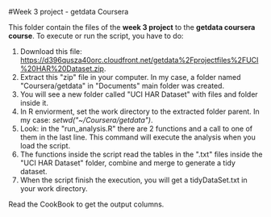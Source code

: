 #Week 3 project - getdata Coursera

This folder contain the files of the __week 3 project__ to the __getdata coursera course__.
To execute or run the script, you have to do:

1. Download this file: https://d396qusza40orc.cloudfront.net/getdata%2Fprojectfiles%2FUCI%20HAR%20Dataset.zip.
2. Extract this "zip" file in your computer. In my case, a folder named "Coursera/getdata" in "Documents" main folder was created.
3. You will see a new folder called "UCI HAR Dataset" with files and folder inside it.
4. In R enviorment, set the work directory to the extracted folder parent. In my case: _setwd("~/Coursera/getdata")_.
5. Look: in the "run_analysis.R" there are 2 functions and a call to one of them in the last line. This command will execute the analysis when you load the script.
6. The functions inside the script read the tables in the ".txt" files inside the "UCI HAR Dataset" folder, combine and merge to generate a tidy dataset.
7. When the script finish the execution, you will get a tidyDataSet.txt in your work directory.

Read the CookBook to get the output columns.

